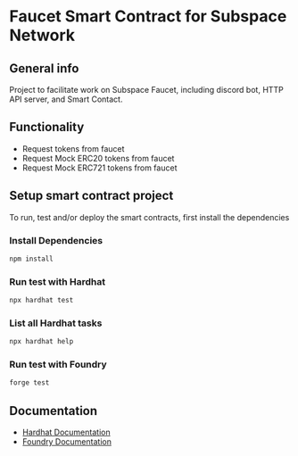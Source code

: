 # Faucet Smart Contract for Subspace Network

## General info

Project to facilitate work on Subspace Faucet, including discord bot, HTTP API server, and Smart Contact.

## Functionality

- Request tokens from faucet
- Request Mock ERC20 tokens from faucet
- Request Mock ERC721 tokens from faucet

## Setup smart contract project

To run, test and/or deploy the smart contracts, first install the dependencies

### Install Dependencies

```bash
npm install
```

### Run test with Hardhat

```bash
npx hardhat test
```

### List all Hardhat tasks

```bash
npx hardhat help
```

### Run test with Foundry

```bash
forge test
```

## Documentation

- [Hardhat Documentation](https://hardhat.org/getting-started/)
- [Foundry Documentation](https://book.getfoundry.sh/index.html)
